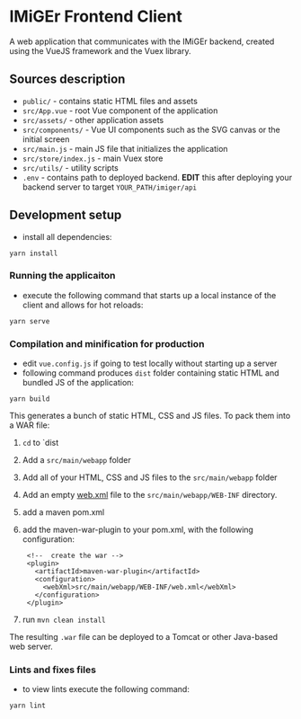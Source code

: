 # IMiGEr Frontend Client
A web application that communicates with the IMiGEr backend, created using the VueJS framework and the Vuex library.

## Sources description
- `public/` - contains static HTML files and assets
- `src/App.vue` - root Vue component of the application
- `src/assets/` - other application assets
- `src/components/` - Vue UI components such as the SVG canvas or the initial screen
- `src/main.js` - main JS file that initializes the application
- `src/store/index.js` - main Vuex store
- `src/utils/` - utility scripts
- `.env` - contains path to deployed backend. **EDIT** this after deploying your backend server to target `YOUR_PATH/imiger/api`

## Development setup
- install all dependencies:
```
yarn install
```

### Running the applicaiton
- execute the following command that starts up a local instance of the client and allows for hot reloads:
```
yarn serve
```

### Compilation and minification for production
- edit `vue.config.js` if going to test locally without starting up a server
- following command produces `dist` folder containing static HTML and bundled JS of the application:
```
yarn build
```
This generates a bunch of static HTML, CSS and JS files. To pack them into a WAR file: 

1. `cd` to `dist
2. Add a `src/main/webapp` folder
3. Add all of your HTML, CSS and JS files to the `src/main/webapp` folder
4. Add an empty [web.xml](http://en.wikipedia.org/wiki/Deployment_descriptor) file to the `src/main/webapp/WEB-INF` directory. 
5. add a maven pom.xml
6. add the maven-war-plugin to your pom.xml, with the following configuration: 

        <!--  create the war -->
        <plugin>
          <artifactId>maven-war-plugin</artifactId>
          <configuration>
            <webXml>src/main/webapp/WEB-INF/web.xml</webXml>
          </configuration>
        </plugin>

7. run `mvn clean install`

The resulting `.war` file can be deployed to a Tomcat or other Java-based web server.

### Lints and fixes files
- to view lints execute the following command:
```
yarn lint
```
